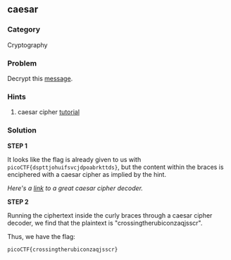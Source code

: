 ## caesar
### Category
Cryptography
### Problem
Decrypt this [message](./misc_files/ciphertext).
### Hints
1) caesar cipher [tutorial](https://learncryptography.com/classical-encryption/caesar-cipher)
### Solution

**STEP 1**

It looks like the flag is already given to us with ```picoCTF{dspttjohuifsvcjdpoabrkttds}```, but the content within the braces is enciphered with a caesar cipher as implied by the hint.

*Here's a [link](https://cryptii.com) to a great caesar cipher decoder.*

**STEP 2**

Running the ciphertext inside the curly braces through a caesar cipher decoder, we find that the plaintext is "crossingtherubiconzaqjsscr".

Thus, we have the flag:

```picoCTF{crossingtherubiconzaqjsscr}```
